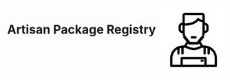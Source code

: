 <img src="https://github.com/gatblau/artisan/raw/master/artisan.png" width="150" align="right"/>

# Artisan Package Registry


